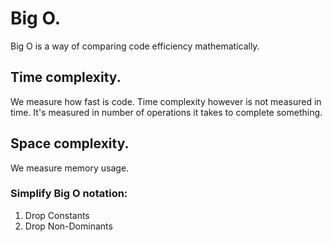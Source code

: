 # Big O.
Big O is a way of comparing code efficiency mathematically.

## Time complexity.
We measure how fast is code.
Time complexity however is not measured in time. It's measured in number of operations it takes to complete something.

## Space complexity.
We measure memory usage.

### Simplify Big O notation:
1. Drop Constants
2. Drop Non-Dominants
